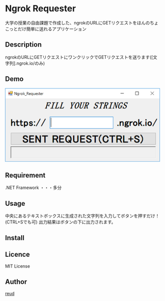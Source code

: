 Ngrok Requester
====


大学の授業の自由課題で作成した、ngrokのURLにGETリクエストをほんのちょこっとだけ簡単に送れるアプリケーション


## Description
ngrokのURLにGETリクエストにワンクリックでGETリクエストを送ります([文字列].ngrok.io/のみ)

## Demo
![demo画像](https://github.com/reud/Ngrok_Requester/blob/master/Requester/demo.PNG?raw=true "Demo")

## Requirement
.NET Framework ・・・多分
## Usage
中央にあるテキストボックスに生成された文字列を入力してボタンを押すだけ！(CTRL+Sでも可)
出力結果はボタンの下に出力されます。

## Install


## Licence
MIT License

## Author
[reud](https://github.com/reud)
